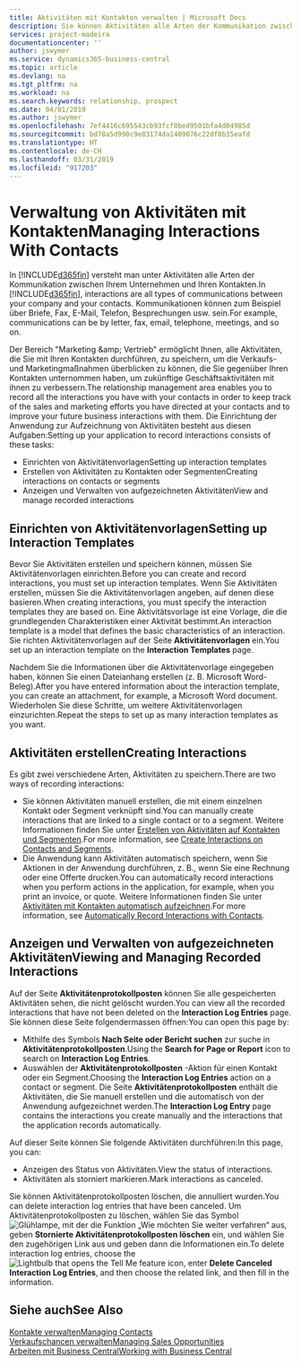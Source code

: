 ```yaml
---
title: Aktivitäten mit Kontakten verwalten | Microsoft Docs
description: Sie können Aktivitäten alle Arten der Kommunikation zwischen Ihrem Unternehmen und Ihren Kontakten aufzeichnen, uum Beispiel Briefe, Fax, E-Mail, Telefon, Besprechungen usw.
services: project-madeira
documentationcenter: ''
author: jswymer
ms.service: dynamics365-business-central
ms.topic: article
ms.devlang: na
ms.tgt_pltfrm: na
ms.workload: na
ms.search.keywords: relationship, prospect
ms.date: 04/01/2019
ms.author: jswymer
ms.openlocfilehash: 7ef4416c695543cb93fcf0bed9501bfa4d04985d
ms.sourcegitcommit: bd78a5d990c9e83174da1409076c22df8b35eafd
ms.translationtype: HT
ms.contentlocale: de-CH
ms.lasthandoff: 03/31/2019
ms.locfileid: "917203"
---
```

# <a name="managing-interactions-with-contacts"></a><span data-ttu-id="f61a2-103">Verwaltung von Aktivitäten mit Kontakten</span><span class="sxs-lookup"><span data-stu-id="f61a2-103">Managing Interactions With Contacts</span></span>
<span data-ttu-id="f61a2-104">In [!INCLUDE[d365fin](includes/d365fin_md.md)] versteht man unter Aktivitäten alle Arten der Kommunikation zwischen Ihrem Unternehmen und Ihren Kontakten.</span><span class="sxs-lookup"><span data-stu-id="f61a2-104">In [!INCLUDE[d365fin](includes/d365fin_md.md)], interactions are all types of communications between your company and your contacts.</span></span> <span data-ttu-id="f61a2-105">Kommunikationen können zum Beispiel über Briefe, Fax, E-Mail, Telefon, Besprechungen usw. sein.</span><span class="sxs-lookup"><span data-stu-id="f61a2-105">For example, communications can be by letter, fax, email, telephone, meetings, and so on.</span></span>

<span data-ttu-id="f61a2-106">Der Bereich "Marketing &amp;amp; Vertrieb" ermöglicht Ihnen, alle Aktivitäten, die Sie mit Ihren Kontakten durchführen, zu speichern, um die Verkaufs- und Marketingmaßnahmen überblicken zu können, die Sie gegenüber Ihren Kontakten unternommen haben, um zukünftige Geschäftsaktivitäten mit ihnen zu verbessern.</span><span class="sxs-lookup"><span data-stu-id="f61a2-106">The relationship management area enables you to record all the interactions you have with your contacts in order to keep track of the sales and marketing efforts you have directed at your contacts and to improve your future business interactions with them.</span></span> <span data-ttu-id="f61a2-107">Die Einrichtung der Anwendung zur Aufzeichnung von Aktivitäten besteht aus diesen Aufgaben:</span><span class="sxs-lookup"><span data-stu-id="f61a2-107">Setting up your application to record interactions consists of these tasks:</span></span>

* <span data-ttu-id="f61a2-108">Einrichten von Aktivitätenvorlagen</span><span class="sxs-lookup"><span data-stu-id="f61a2-108">Setting up interaction templates</span></span>  
* <span data-ttu-id="f61a2-109">Erstellen von Aktivitäten zu Kontakten oder Segmenten</span><span class="sxs-lookup"><span data-stu-id="f61a2-109">Creating interactions on contacts or segments</span></span>  
* <span data-ttu-id="f61a2-110">Anzeigen und Verwalten von aufgezeichneten Aktivitäten</span><span class="sxs-lookup"><span data-stu-id="f61a2-110">View and manage recorded interactions</span></span>  

##  <a name="setting-up-interaction-templates"></a><span data-ttu-id="f61a2-111">Einrichten von Aktivitätenvorlagen</span><span class="sxs-lookup"><span data-stu-id="f61a2-111">Setting up Interaction Templates</span></span>
<span data-ttu-id="f61a2-112">Bevor Sie Aktivitäten erstellen und speichern können, müssen Sie Aktivitätenvorlagen einrichten.</span><span class="sxs-lookup"><span data-stu-id="f61a2-112">Before you can create and record interactions, you must set up interaction templates.</span></span> <span data-ttu-id="f61a2-113">Wenn Sie Aktivitäten erstellen, müssen Sie die Aktivitätenvorlagen angeben, auf denen diese basieren.</span><span class="sxs-lookup"><span data-stu-id="f61a2-113">When creating interactions, you must specify the interaction templates they are based on.</span></span> <span data-ttu-id="f61a2-114">Eine Aktivitätsvorlage ist eine Vorlage, die die grundlegenden Charakteristiken einer Aktivität bestimmt.</span><span class="sxs-lookup"><span data-stu-id="f61a2-114">An interaction template is a model that defines the basic characteristics of an interaction.</span></span>
<span data-ttu-id="f61a2-115">Sie richten Aktivitätenvorlagen auf der Seite **Aktivitätenvorlagen** ein.</span><span class="sxs-lookup"><span data-stu-id="f61a2-115">You set up an interaction template on the **Interaction Templates** page.</span></span>

<span data-ttu-id="f61a2-116">Nachdem Sie die Informationen über die Aktivitätenvorlage eingegeben haben, können Sie einen Dateianhang erstellen (z. B. Microsoft Word-Beleg).</span><span class="sxs-lookup"><span data-stu-id="f61a2-116">After you have entered information about the interaction template, you can create an attachment, for example, a Microsoft Word document.</span></span> <span data-ttu-id="f61a2-117">Wiederholen Sie diese Schritte, um weitere Aktivitätenvorlagen einzurichten.</span><span class="sxs-lookup"><span data-stu-id="f61a2-117">Repeat the steps to set up as many interaction templates as you want.</span></span>  

## <a name="creating-interactions"></a><span data-ttu-id="f61a2-118">Aktivitäten erstellen</span><span class="sxs-lookup"><span data-stu-id="f61a2-118">Creating Interactions</span></span>
<span data-ttu-id="f61a2-119">Es gibt zwei verschiedene Arten, Aktivitäten zu speichern.</span><span class="sxs-lookup"><span data-stu-id="f61a2-119">There are two ways of recording interactions:</span></span>

* <span data-ttu-id="f61a2-120">Sie können Aktivitäten manuell erstellen, die mit einem einzelnen Kontakt oder Segment verknüpft sind.</span><span class="sxs-lookup"><span data-stu-id="f61a2-120">You can manually create interactions that are linked to a single contact or to a segment.</span></span> <span data-ttu-id="f61a2-121">Weitere Informationen finden Sie unter [Erstellen von Aktivitäten auf Kontakten und Segmenten](marketing-how-create-interactions.md).</span><span class="sxs-lookup"><span data-stu-id="f61a2-121">For more information, see [Create Interactions on Contacts and Segments](marketing-how-create-interactions.md).</span></span>  
* <span data-ttu-id="f61a2-122">Die Anwendung kann Aktivitäten automatisch speichern, wenn Sie Aktionen in der Anwendung durchführen, z. B., wenn Sie eine Rechnung oder eine Offerte drucken.</span><span class="sxs-lookup"><span data-stu-id="f61a2-122">You can automatically record interactions when you perform actions in the application, for example, when you print an invoice, or quote.</span></span> <span data-ttu-id="f61a2-123">Weitere Informationen finden Sie unter [Aktivitäten mit Kontakten automatisch aufzeichnen](marketing-auto-record-interactions.md).</span><span class="sxs-lookup"><span data-stu-id="f61a2-123">For more information, see [Automatically Record Interactions with Contacts](marketing-auto-record-interactions.md).</span></span>

## <a name="viewing-and-managing-recorded-interactions"></a><span data-ttu-id="f61a2-124">Anzeigen und Verwalten von aufgezeichneten Aktivitäten</span><span class="sxs-lookup"><span data-stu-id="f61a2-124">Viewing and Managing Recorded Interactions</span></span>
<span data-ttu-id="f61a2-125">Auf der Seite **Aktivitätenprotokollposten** können Sie alle gespeicherten Aktivitäten sehen, die nicht gelöscht wurden.</span><span class="sxs-lookup"><span data-stu-id="f61a2-125">You can view all the recorded interactions that have not been deleted on the **Interaction Log Entries** page.</span></span> <span data-ttu-id="f61a2-126">Sie können diese Seite folgendermassen öffnen:</span><span class="sxs-lookup"><span data-stu-id="f61a2-126">You can open this page by:</span></span>

* <span data-ttu-id="f61a2-127">Mithilfe des Symbols **Nach Seite oder Bericht suchen** zur suche in **Aktivitätenprotokollposten**.</span><span class="sxs-lookup"><span data-stu-id="f61a2-127">Using the **Search for Page or Report** icon to search on **Interaction Log Entries**.</span></span>
* <span data-ttu-id="f61a2-128">Auswählen der **Aktivitätenprotokollposten** -Aktion für einen Kontakt oder ein Segment.</span><span class="sxs-lookup"><span data-stu-id="f61a2-128">Choosing the **Interaction Log Entries** action on a contact or segment.</span></span>
  <span data-ttu-id="f61a2-129">Die Seite **Aktivitätenprotokollposten** enthält die Aktivitäten, die Sie manuell erstellen und die automatisch von der Anwendung aufgezeichnet werden.</span><span class="sxs-lookup"><span data-stu-id="f61a2-129">The **Interaction Log Entry** page contains the interactions you create manually and the interactions that the application records automatically.</span></span>

<span data-ttu-id="f61a2-130">Auf dieser Seite können Sie folgende Aktivitäten durchführen:</span><span class="sxs-lookup"><span data-stu-id="f61a2-130">In this page, you can:</span></span>

* <span data-ttu-id="f61a2-131">Anzeigen des Status von Aktivitäten.</span><span class="sxs-lookup"><span data-stu-id="f61a2-131">View the status of interactions.</span></span>
* <span data-ttu-id="f61a2-132">Aktivitäten als storniert markieren.</span><span class="sxs-lookup"><span data-stu-id="f61a2-132">Mark interactions as canceled.</span></span>

<span data-ttu-id="f61a2-133">Sie können Aktivitätenprotokollposten löschen, die annulliert wurden.</span><span class="sxs-lookup"><span data-stu-id="f61a2-133">You can delete interaction log entries that have been canceled.</span></span> <span data-ttu-id="f61a2-134">Um Aktivitätenprotokollposten zu löschen, wählen Sie das Symbol ![Glühlampe, mit der die Funktion „Wie möchten Sie weiter verfahren“](media/ui-search/search_small.png "Glühlampe, mit der die Funktion „Wie möchten Sie weiter verfahren") aus, geben **Stornierte Aktivitätenprotokollposten löschen** ein, und wählen Sie den zugehörigen Link aus und geben dann die Informationen ein.</span><span class="sxs-lookup"><span data-stu-id="f61a2-134">To delete interaction log entries, choose the ![Lightbulb that opens the Tell Me feature](media/ui-search/search_small.png "Tell me what you want to do") icon, enter **Delete Canceled Interaction Log Entries**, and then choose the related link, and then fill in the information.</span></span>

## <a name="see-also"></a><span data-ttu-id="f61a2-135">Siehe auch</span><span class="sxs-lookup"><span data-stu-id="f61a2-135">See Also</span></span>
[<span data-ttu-id="f61a2-136">Kontakte verwalten</span><span class="sxs-lookup"><span data-stu-id="f61a2-136">Managing Contacts</span></span>](marketing-contacts.md)  
[<span data-ttu-id="f61a2-137">Verkaufschancen verwalten</span><span class="sxs-lookup"><span data-stu-id="f61a2-137">Managing Sales Opportunities</span></span>](marketing-manage-sales-opportunities.md)  
[<span data-ttu-id="f61a2-138">Arbeiten mit  Business Central</span><span class="sxs-lookup"><span data-stu-id="f61a2-138">Working with Business Central</span></span>](ui-work-product.md)  
